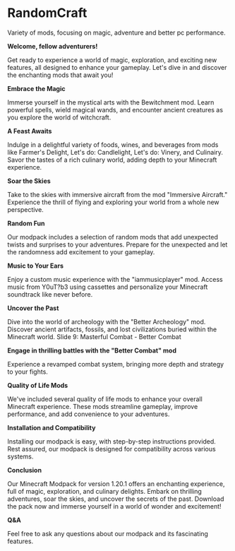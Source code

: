 # RandomCraft
Variety of mods, focusing on magic, adventure and better pc performance.

**Welcome, fellow adventurers!**

Get ready to experience a world of magic, exploration, and exciting new features, all designed to enhance your gameplay.
Let's dive in and discover the enchanting mods that await you!

**Embrace the Magic**

Immerse yourself in the mystical arts with the Bewitchment mod.
Learn powerful spells, wield magical wands, and encounter ancient creatures as you explore the world of witchcraft.

**A Feast Awaits**

Indulge in a delightful variety of foods, wines, and beverages from mods like Farmer's Delight, Let's do: Candlelight, Let's do: Vinery, and Culinairy.
Savor the tastes of a rich culinary world, adding depth to your Minecraft experience.

**Soar the Skies**

Take to the skies with immersive aircraft from the mod "Immersive Aircraft."
Experience the thrill of flying and exploring your world from a whole new perspective.

**Random Fun**

Our modpack includes a selection of random mods that add unexpected twists and surprises to your adventures.
Prepare for the unexpected and let the randomness add excitement to your gameplay.

**Music to Your Ears**

Enjoy a custom music experience with the "iammusicplayer" mod.
Access music from Y0uT?b3 using cassettes and personalize your Minecraft soundtrack like never before.

**Uncover the Past**

Dive into the world of archeology with the "Better Archeology" mod.
Discover ancient artifacts, fossils, and lost civilizations buried within the Minecraft world.
Slide 9: Masterful Combat - Better Combat

**Engage in thrilling battles with the "Better Combat" mod**

Experience a revamped combat system, bringing more depth and strategy to your fights.

**Quality of Life Mods**

We've included several quality of life mods to enhance your overall Minecraft experience.
These mods streamline gameplay, improve performance, and add convenience to your adventures.

**Installation and Compatibility**

Installing our modpack is easy, with step-by-step instructions provided.
Rest assured, our modpack is designed for compatibility across various systems.

**Conclusion**

Our Minecraft Modpack for version 1.20.1 offers an enchanting experience, full of magic, exploration, and culinary delights.
Embark on thrilling adventures, soar the skies, and uncover the secrets of the past.
Download the pack now and immerse yourself in a world of wonder and excitement!

**Q&A**

Feel free to ask any questions about our modpack and its fascinating features.
